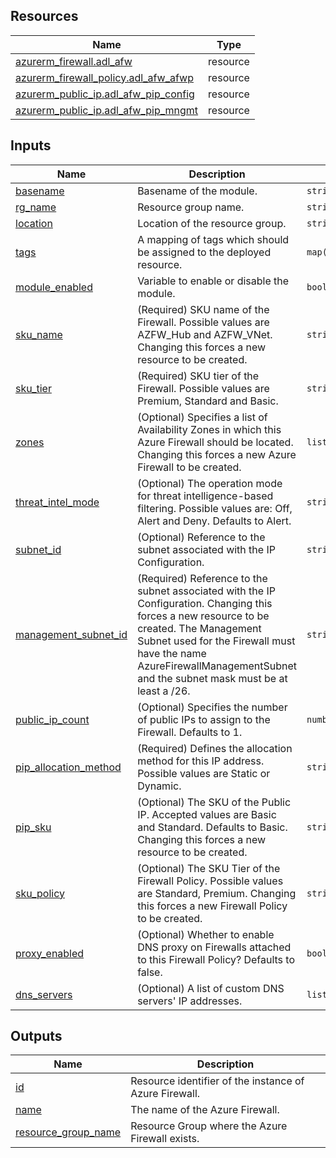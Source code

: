 <!-- BEGIN_TF_DOCS -->
## Resources

| Name | Type |
|------|------|
| [azurerm_firewall.adl_afw](https://registry.terraform.io/providers/hashicorp/azurerm/latest/docs/resources/firewall) | resource |
| [azurerm_firewall_policy.adl_afw_afwp](https://registry.terraform.io/providers/hashicorp/azurerm/latest/docs/resources/firewall_policy) | resource |
| [azurerm_public_ip.adl_afw_pip_config](https://registry.terraform.io/providers/hashicorp/azurerm/latest/docs/resources/public_ip) | resource |
| [azurerm_public_ip.adl_afw_pip_mngmt](https://registry.terraform.io/providers/hashicorp/azurerm/latest/docs/resources/public_ip) | resource |

## Inputs

| Name | Description | Type | Default | Required |
|------|-------------|------|---------|:--------:|
| <a name="input_basename"></a> [basename](#input\_basename) | Basename of the module. | `string` | n/a | yes |
| <a name="input_rg_name"></a> [rg\_name](#input\_rg\_name) | Resource group name. | `string` | n/a | yes |
| <a name="input_location"></a> [location](#input\_location) | Location of the resource group. | `string` | n/a | yes |
| <a name="input_tags"></a> [tags](#input\_tags) | A mapping of tags which should be assigned to the deployed resource. | `map(string)` | `{}` | no |
| <a name="input_module_enabled"></a> [module\_enabled](#input\_module\_enabled) | Variable to enable or disable the module. | `bool` | `true` | no |
| <a name="input_sku_name"></a> [sku\_name](#input\_sku\_name) | (Required) SKU name of the Firewall. Possible values are AZFW\_Hub and AZFW\_VNet. Changing this forces a new resource to be created. | `string` | `"AZFW_VNet"` | no |
| <a name="input_sku_tier"></a> [sku\_tier](#input\_sku\_tier) | (Required) SKU tier of the Firewall. Possible values are Premium, Standard and Basic. | `string` | `"Standard"` | no |
| <a name="input_zones"></a> [zones](#input\_zones) | (Optional) Specifies a list of Availability Zones in which this Azure Firewall should be located. Changing this forces a new Azure Firewall to be created. | `list(string)` | `[]` | no |
| <a name="input_threat_intel_mode"></a> [threat\_intel\_mode](#input\_threat\_intel\_mode) | (Optional) The operation mode for threat intelligence-based filtering. Possible values are: Off, Alert and Deny. Defaults to Alert. | `string` | `"Alert"` | no |
| <a name="input_subnet_id"></a> [subnet\_id](#input\_subnet\_id) | (Optional) Reference to the subnet associated with the IP Configuration. | `string` | `null` | no |
| <a name="input_management_subnet_id"></a> [management\_subnet\_id](#input\_management\_subnet\_id) | (Required) Reference to the subnet associated with the IP Configuration. Changing this forces a new resource to be created. The Management Subnet used for the Firewall must have the name AzureFirewallManagementSubnet and the subnet mask must be at least a /26. | `string` | `null` | no |
| <a name="input_public_ip_count"></a> [public\_ip\_count](#input\_public\_ip\_count) | (Optional) Specifies the number of public IPs to assign to the Firewall. Defaults to 1. | `number` | `1` | no |
| <a name="input_pip_allocation_method"></a> [pip\_allocation\_method](#input\_pip\_allocation\_method) | (Required) Defines the allocation method for this IP address. Possible values are Static or Dynamic. | `string` | `"Static"` | no |
| <a name="input_pip_sku"></a> [pip\_sku](#input\_pip\_sku) | (Optional) The SKU of the Public IP. Accepted values are Basic and Standard. Defaults to Basic. Changing this forces a new resource to be created. | `string` | `"Standard"` | no |
| <a name="input_sku_policy"></a> [sku\_policy](#input\_sku\_policy) | (Optional) The SKU Tier of the Firewall Policy. Possible values are Standard, Premium. Changing this forces a new Firewall Policy to be created. | `string` | `"Standard"` | no |
| <a name="input_proxy_enabled"></a> [proxy\_enabled](#input\_proxy\_enabled) | (Optional) Whether to enable DNS proxy on Firewalls attached to this Firewall Policy? Defaults to false. | `bool` | `false` | no |
| <a name="input_dns_servers"></a> [dns\_servers](#input\_dns\_servers) | (Optional) A list of custom DNS servers' IP addresses. | `list(string)` | `null` | no |

## Outputs

| Name | Description |
|------|-------------|
| <a name="output_id"></a> [id](#output\_id) | Resource identifier of the instance of Azure Firewall. |
| <a name="output_name"></a> [name](#output\_name) | The name of the Azure Firewall. |
| <a name="output_resource_group_name"></a> [resource\_group\_name](#output\_resource\_group\_name) | Resource Group where the Azure Firewall exists. |
<!-- END_TF_DOCS -->